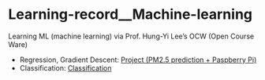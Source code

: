 # Learning-record__Machine-learning
Learning ML (machine learning) via Prof. Hung-Yi Lee’s OCW (Open Course Ware)
* Regression, Gradient Descent: [Project (PM2.5 prediction + Paspberry Pi)](https://github.com/kuihao/AIoT_Temperature-Humidity-and-Prediction-using-RaspberryPi)
* Classification: [Classification](https://github.com/kuihao/Learning-record__Machine-learning/tree/main/Classification)

